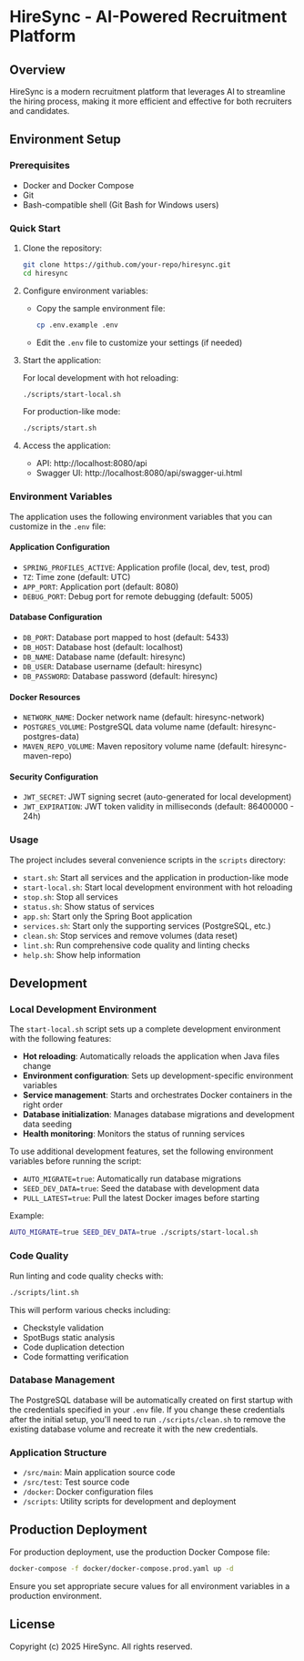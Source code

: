 # HireSync - AI-Powered Recruitment Platform

## Overview
HireSync is a modern recruitment platform that leverages AI to streamline the hiring process, making it more efficient and effective for both recruiters and candidates.

## Environment Setup

### Prerequisites
- Docker and Docker Compose
- Git
- Bash-compatible shell (Git Bash for Windows users)

### Quick Start
1. Clone the repository:
   ```bash
   git clone https://github.com/your-repo/hiresync.git
   cd hiresync
   ```

2. Configure environment variables:
   - Copy the sample environment file:
     ```bash
     cp .env.example .env
     ```
   - Edit the `.env` file to customize your settings (if needed)

3. Start the application:
   
   For local development with hot reloading:
   ```bash
   ./scripts/start-local.sh
   ```
   
   For production-like mode:
   ```bash
   ./scripts/start.sh
   ```

4. Access the application:
   - API: http://localhost:8080/api
   - Swagger UI: http://localhost:8080/api/swagger-ui.html

### Environment Variables
The application uses the following environment variables that you can customize in the `.env` file:

#### Application Configuration
- `SPRING_PROFILES_ACTIVE`: Application profile (local, dev, test, prod)
- `TZ`: Time zone (default: UTC)
- `APP_PORT`: Application port (default: 8080)
- `DEBUG_PORT`: Debug port for remote debugging (default: 5005)

#### Database Configuration
- `DB_PORT`: Database port mapped to host (default: 5433)
- `DB_HOST`: Database host (default: localhost)
- `DB_NAME`: Database name (default: hiresync)
- `DB_USER`: Database username (default: hiresync)
- `DB_PASSWORD`: Database password (default: hiresync)

#### Docker Resources
- `NETWORK_NAME`: Docker network name (default: hiresync-network)
- `POSTGRES_VOLUME`: PostgreSQL data volume name (default: hiresync-postgres-data)
- `MAVEN_REPO_VOLUME`: Maven repository volume name (default: hiresync-maven-repo)

#### Security Configuration
- `JWT_SECRET`: JWT signing secret (auto-generated for local development)
- `JWT_EXPIRATION`: JWT token validity in milliseconds (default: 86400000 - 24h)

### Usage

The project includes several convenience scripts in the `scripts` directory:

- `start.sh`: Start all services and the application in production-like mode
- `start-local.sh`: Start local development environment with hot reloading
- `stop.sh`: Stop all services
- `status.sh`: Show status of services
- `app.sh`: Start only the Spring Boot application
- `services.sh`: Start only the supporting services (PostgreSQL, etc.)
- `clean.sh`: Stop services and remove volumes (data reset)
- `lint.sh`: Run comprehensive code quality and linting checks
- `help.sh`: Show help information

## Development

### Local Development Environment

The `start-local.sh` script sets up a complete development environment with the following features:

- **Hot reloading**: Automatically reloads the application when Java files change
- **Environment configuration**: Sets up development-specific environment variables
- **Service management**: Starts and orchestrates Docker containers in the right order
- **Database initialization**: Manages database migrations and development data seeding
- **Health monitoring**: Monitors the status of running services

To use additional development features, set the following environment variables before running the script:

- `AUTO_MIGRATE=true`: Automatically run database migrations
- `SEED_DEV_DATA=true`: Seed the database with development data
- `PULL_LATEST=true`: Pull the latest Docker images before starting

Example:
```bash
AUTO_MIGRATE=true SEED_DEV_DATA=true ./scripts/start-local.sh
```

### Code Quality

Run linting and code quality checks with:

```bash
./scripts/lint.sh
```

This will perform various checks including:
- Checkstyle validation
- SpotBugs static analysis
- Code duplication detection
- Code formatting verification

### Database Management
The PostgreSQL database will be automatically created on first startup with the credentials specified in your `.env` file. If you change these credentials after the initial setup, you'll need to run `./scripts/clean.sh` to remove the existing database volume and recreate it with the new credentials.

### Application Structure
- `/src/main`: Main application source code
- `/src/test`: Test source code
- `/docker`: Docker configuration files
- `/scripts`: Utility scripts for development and deployment

## Production Deployment
For production deployment, use the production Docker Compose file:

```bash
docker-compose -f docker/docker-compose.prod.yaml up -d
```

Ensure you set appropriate secure values for all environment variables in a production environment.

## License
Copyright (c) 2025 HireSync. All rights reserved.
